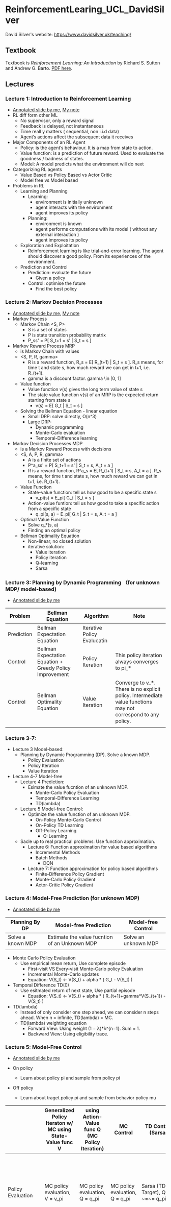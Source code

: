 # ReinforcementLearing_UCL_DavidSilver

David Silver's website: https://www.davidsilver.uk/teaching/

## Textbook 

Textbook is *Reinforcement Learning: An Introduction* by Richard S. Sutton and Andrew G. Barto. [PDF here](SuttonBartoIPRLBook2ndEd.pdf).

## Lectures

### Lecture 1: Introduction to Reinforcement Learning
- [Annotated slide by me](./slides/lec1_intro_RL.pdf), [My note](notes/lec1_intro_RL.md)  
- RL diff form other ML
    - No supervisor, only a reward signal
    - Feedback is delayed, not instantaneous
    - Time reall y matters ( sequential, non i.i.d data)
    - Agent’s actions affect the subsequent data it receives
- Major Components of an RL Agent
    - Policy: is the agent’s behaviour. It is a map from state to action.
    - Value function: is a prediction of future reward. Used to evaluate the goodness / badness of states.
    - Model: A model predicts what the environment will do next
- Categorizing RL agents
    - Value Based vs Policy Based vs Actor Critic
    - Model free vs Model based
- Problems in RL
    - Learning and Planning
        - Learning: 
            - environment is initially unknown
            - agent interacts with the environment
            - agent improves its policy
        - Planning: 
            - environment is known
            - agent performs computations with its model ( without any external interaction )
            - agent improves its policy
    - Exploration and Exploitation
        - Reinforcement learning is like trial-and-error learning. The agent should discover a good policy. From its experiences of the environment.
    - Prediction and Control
        - Prediction: evaluate the future
            - Given a policy
        - Control: optimise the future
            - Find the best policy

### Lecture 2: Markov Decision Processes
- [Annotated slide by me](./slides/lec2_markov_decision_process_MDP.pdf), [My note](notes/lec2_MDP.md)  
- Markov Process 
    - Markov Chain <S, P>
        - S is a set of states
        - P is state transition probability matrix
        - P_ss' = P[ S_t+1 = s' | S_t = s ]
- Markov Reward Process MRP
    - is Markov Chain with values
    - <S, P, R, gamma>
        - R is a reward function, R_s = E[ R_(t+1) | S_t = s ]. R_s means, for time t and state s, how much reward we can get in t+1, i.e. R_(t+1).
        - gamma is a discount factor. gamma \in [0, 1]
    - Value function
        - Value function v(s) gives the long term value of state s
        - The state value function v(s) of an MRP is the expected return starting from state s
            - v(s) = E[ G_t | S_t = s ]
    - Solving the Bellman Equation - linear equation
        - Small DRP: solve directly, O(n^3)
        - Large DRP: 
            - Dynamic programming
            - Monte-Carlo evaluation
            - Temporal-Difference learning
- Markov Decision Processes MDP
    - is a Markov Reward Process with decisions
    - <S, A, P, R, gamma>
        - A is a finite set of actions
        - P^a_ss' = P[ S_t+1 = s' | S_t = s, A_t = a ]
        - R is a reward function, R^a_s = E[ R_(t+1) | S_t = s, A_t = a ]. R_s means, for time t and state s, how much reward we can get in t+1, i.e. R_(t+1).
    - Value Function
        - State-value function: tell us how good to be a specific state s
            - v_pi(s) = E_pi[ G_t | S_t = s ]
        - Action-value funtion: tell us how good to take a specific action from a specific state
            - q_pi(s, a) = E_pi[ G_t | S_t = s, A_t = a ]
    - Optimal Value Function
        - Solve q_*(s, a)
        - Finding an optimal policy  
    - Bellman Optimality Equation
        - Non-linear, no closed solution
        - iterative solution:
            - Value iteration
            - Policy iteration
            - Q-learning
            - Sarsa





### Lecture 3: Planning by Dynamic Programming （for unknown MDP/ model-based)
- [Annotated slide by me](./slides/lec3_planning_by_DP.pdf)

|Problem|Bellman Equation|Algorithm|Note|
|-|-|-|-|
|Prediction|Bellman Expectation Equation|Iterative Policy Evalucatin||
|Control|Bellman Expectation Equation + Greedy Policy Improvement|Policy Iteration|This policy iteration always converges to pi_*|
|Control|Bellman Optimality Equation|Value Iteration|Converge to v_*. There is no explicit policy. Intermediate value functions may not correspond to any policy.|
||


### Lecture 3-7:

- Lecture 3 Model-based: 
  - Planning by Dynamic Programming (DP). Solve a known MDP.
    - Policy Evaluation
    - Policy Iteration
    - Value Iteration
- Lecture 4-7 Model-free 
  - Lecture 4 Prediction: 
    - Esimate the value fucntion of an unknown MDP.
      - Monte-Carlo Policy Evaluation
      - Temporal-Difference Learning
      - TD(lambda)
  - Lecture 5 Model-free Control:
    - Optimize the value function of an unknown MDP.
      - On-Policy Monte-Carlo Control
      - On-Policy TD Learning
      - Off-Policy Learning
        - Q-Learning
  - Sacle up to real practical problems: Use function approximation.
    - Lecture 6: Function approximation for value based algorithms 
      - Incremental Methods
      - Batch Methods
        - DQN
    - Lecture 7: Function approximation for policy based algorithms
      - Finite-Difference Policy Gradient
      - Monte-Carlo Policy Gradient
      - Actor-Critic Policy Gradient


### Lecture 4: Model-Free Prediction (for unknown MDP)
- [Annotated slide by me](./slides/lec4_model_free_prediction_MC-TD.pdf)

|Planning By DP|Model-free Prediction|Model-free Control|
|-|-|-|
|Solve a known MDP|Estimate the value fucntion of an Unknown MDP|Solve an unknown MDP|
||

- Monte Carlo Policy Evaluation
  - Use empirical mean return, Use complete episode
    - First-visit VS Every-visit Monte-Carlo policy Evaluation
    - Incremental Monte-Carlo updates
    - Equation: V(S_t) <- V(S_t) + alpha * ( G_t - V(S_t) )
- Temporal Difference TD(0)
  - Use esitmated return of next state, Use partial episode 
    - Equation: V(S_t) <- V(S_t) + alpha * ( R_{t+1}+gamma*V(S_{t+1}) - V(S_t) )
- TD(lambda)
  - Instead of only consider one step ahead, we can consider n steps ahead. When n = infinite, TD(lambda) = MC.
  - TD(lambda) weighting equation
    - Forward View: Using weight (1 − λ)*λ^{n−1}. Sum = 1.
    - Backward View: Using eligibility trace. 





### Lecture 5: Model-Free Control
- [Annotated slide by me](./slides/lec5_model_free_control.pdf) 

- On policy 
  - Learn about policy pi and sample from policy pi
- Off policy
  - Learn about traget policy pi and sample from behavior policy mu

||Generalized Policy Iteraton w/ MC using State-Value func V|using Action-Value func Q (MC Policy Iteration)|MC Control|TD Control (Sarsa)|Importance Sampling (MC, TD)|Q-learning|
|-|-|-|-|-|-|-|
|Policy Evaluation|MC policy evaluation, V = v_pi|MC policy evaluation, Q = q_pi|MC policy evaluation, Q = q_pi|Sarsa (TD Target), Q ~=~= q_pi|V. MC: importance sampling corrections along whole episode; TD: one step importance sampling correction.|Q-Learning Target. |
|Policy Improvement|Greedy|epsilon-Greedy|epsilon-Greedy|epsilon-Greedy|Target policy: maybe Greedy;    Behavior policy:  maybe Greedy.|Target policy: Greedy;  Behavior policy: epsilon-Greedy|
|Model based/free?|Need model|Model free|Model free|Model free|Model free|Model free|
|On-Off-Policy?|On policy|On policy|On policy|On policy|Off policy|Off policy|
|Update frequence|After over all episodes|After over all episodes|Every episode|Every time-step|Every episode (MC, TD); Every time-step (TD).|Every time-step|
|On-Off-Line?|Offline|Offline|Offline|Online|Offline (MC);Online (TD)|Online|
|Complete Sequence?|Complete episode|Complete episode|Complete episode|Incomplete episode. Bootstrapping|MC/TD|Incomplete episode. Bootstrapping|

![](img/lec5.png)

### Lecture 6: Value Function Approximation
- [Annotated slide by me](./slides/lec6_value_Function_Approx.pdf)


### Lecture 7: Policy Gradient Methods
- [Annotated slide by me](./slides/lec7_policy_gradient_pg.pdf) 
### Lecture 8: Integrating Learning and Planning
- [Annotated slide by me](./slides/lec8_integrating_learning_and_planning_dyna.pdf) 
### Lecture 9: Exploration and Exploitation
- [Annotated slide by me](./slides/lec9_exploration_and_exploitation_XX.pdf) 
### Lecture 10: Case Study: RL in Classic Games
- [Annotated slide by me](./slides/lec10_classic_games.pdf) 

## Other resources
- All slides [here](slides/)
- Assignments and Exams and Answers [here](assigns_exams/)